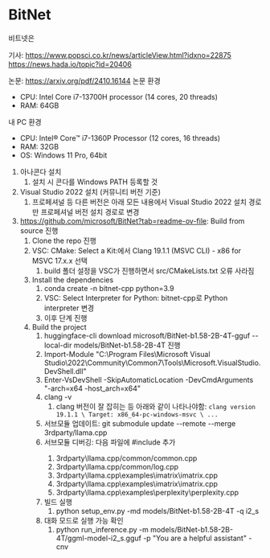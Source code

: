 # BitNet

비트넷은

기사:
https://www.popsci.co.kr/news/articleView.html?idxno=22875
https://news.hada.io/topic?id=20406

논문: https://arxiv.org/pdf/2410.16144
논문 환경
* CPU: Intel Core i7-13700H processor (14 cores, 20 threads)
* RAM: 64GB

내 PC 환경
* CPU: Intel® Core™ i7-1360P Processor (12 cores, 16 threads)
* RAM: 32GB
* OS: Windows 11 Pro, 64bit

1. 아나콘다 설치
    1. 설치 시 콘다를 Windows PATH 등록할 것
2. Visual Studio 2022 설치 (커뮤니티 버전 기준)
    1. 프로페셔널 등 다른 버전은 아래 모든 내용에서 Visual Studio 2022 설치 경로만 프로페셔널 버전 설치 경로로 변경
3. https://github.com/microsoft/BitNet?tab=readme-ov-file: Build from source 진행
    1. Clone the repo 진행
    2. VSC: CMake: Select a Kit:에서 Clang 19.1.1 (MSVC CLI) - x86 for MSVC 17.x.x 선택
        1. build 폴더 설정을 VSC가 진행하면서 src/CMakeLists.txt 오류 사라짐
    3. Install the dependencies
        1. conda create -n bitnet-cpp python=3.9
        2. VSC: Select Interpreter for Python: bitnet-cpp로 Python interpreter 변경
        3. 이후 단계 진행
    4. Build the project
        1. huggingface-cli download microsoft/BitNet-b1.58-2B-4T-gguf --local-dir models/BitNet-b1.58-2B-4T 진행
        2. Import-Module "C:\Program Files\Microsoft Visual Studio\2022\Community\Common7\Tools\Microsoft.VisualStudio.DevShell.dll"
        3. Enter-VsDevShell -SkipAutomaticLocation -DevCmdArguments "-arch=x64 -host_arch=x64"
        4. clang -v
            1. clang 버전이 잘 잡히는 등 아래와 같이 나타나야함: ```clang version 19.1.1 \ Target: x86_64-pc-windows-msvc \ ...```
        5. 서브모듈 업데이트: git submodule update --remote --merge 3rdparty/llama.cpp 
        6. 서브모듈 디버깅: 다음 파일에 #include <chrono> 추가
            1. 3rdparty\llama.cpp/common/common.cpp
            2. 3rdparty\llama.cpp/common/log.cpp
            3. 3rdparty\llama.cpp\examples\imatrix\imatrix.cpp
            4. 3rdparty\llama.cpp\examples\imatrix\imatrix.cpp
            5. 3rdparty\llama.cpp\examples\perplexity\perplexity.cpp
        7. 빌드 실행
            1. python setup_env.py -md models/BitNet-b1.58-2B-4T -q i2_s
        8. 대화 모드로 실행 가능 확인
            1. python run_inference.py -m models/BitNet-b1.58-2B-4T/ggml-model-i2_s.gguf -p "You are a helpful assistant" -cnv
